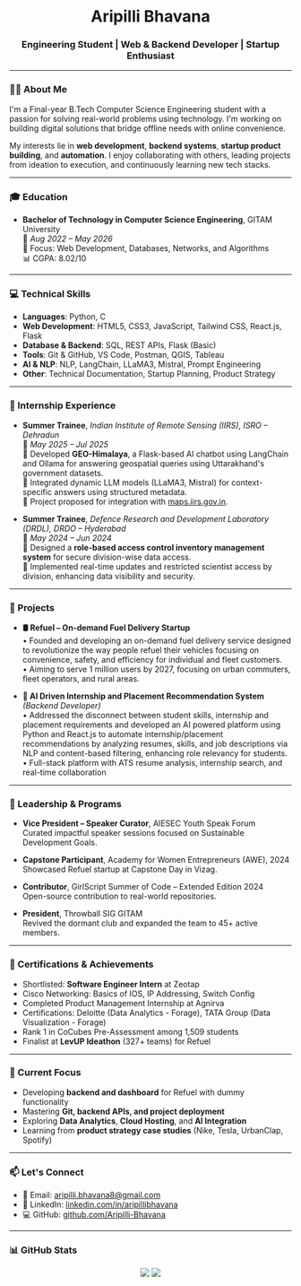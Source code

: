 <h1 align="center">Aripilli Bhavana</h1>
<h3 align="center">Engineering Student | Web & Backend Developer | Startup Enthusiast</h3>

---

### 👩‍💻 About Me

I'm a Final-year B.Tech Computer Science Engineering student with a passion for solving real-world problems using technology. I'm working on building digital solutions that bridge offline needs with online convenience.

My interests lie in **web development**, **backend systems**, **startup product building**, and **automation**. I enjoy collaborating with others, leading projects from ideation to execution, and continuously learning new tech stacks.

---

### 🎓 Education

- **Bachelor of Technology in Computer Science Engineering**, GITAM University  
  📍 *Aug 2022 – May 2026*  
  🎯 Focus: Web Development, Databases, Networks, and Algorithms  
  📊 CGPA: 8.02/10

---

### 💻 Technical Skills

- **Languages**: Python, C  
- **Web Development**: HTML5, CSS3, JavaScript, Tailwind CSS, React.js, Flask  
- **Database & Backend**: SQL, REST APIs, Flask (Basic)  
- **Tools**: Git & GitHub, VS Code, Postman, QGIS, Tableau  
- **AI & NLP**: NLP, LangChain, LLaMA3, Mistral, Prompt Engineering 
- **Other**: Technical Documentation, Startup Planning, Product Strategy

---

### 💼 Internship Experience

- **Summer Trainee**, *Indian Institute of Remote Sensing (IIRS), ISRO – Dehradun*  
  📍 *May 2025 – Jul 2025*  
  🔹 Developed **GEO-Himalaya**, a Flask-based AI chatbot using LangChain and Ollama for answering geospatial queries using Uttarakhand's government datasets.  
  🔹 Integrated dynamic LLM models (LLaMA3, Mistral) for context-specific answers using structured metadata.  
  🔹 Project proposed for integration with [maps.iirs.gov.in](https://maps.iirs.gov.in/).

- **Summer Trainee**, *Defence Research and Development Laboratory (DRDL), DRDO – Hyderabad*  
  📍 *May 2024 – Jun 2024*  
  🔹 Designed a **role-based access control inventory management system** for secure division-wise data access.  
  🔹 Implemented real-time updates and restricted scientist access by division, enhancing data visibility and security.

---

### 🚀 Projects

- **🛢 Refuel – On-demand Fuel Delivery Startup**  
• Founded and developing an on-demand fuel delivery service designed to revolutionize the way people refuel 
their vehicles focusing on convenience, safety, and efficiency for individual and fleet customers.  
• Aiming to serve 1 million users by 2027, focusing on urban commuters, fleet operators, and rural areas.

- **🎯 AI Driven Internship and Placement Recommendation System** *(Backend Developer)*  
• Addressed the disconnect between student skills, internship and placement requirements and developed an AI
powered platform using Python and React.js to automate internship/placement recommendations by analyzing 
resumes, skills, and job descriptions via NLP and content-based filtering, enhancing role relevancy for students. 
• Full-stack platform with ATS resume analysis, internship search, and real-time collaboration 


---

### 🌟 Leadership & Programs

- **Vice President – Speaker Curator**, AIESEC Youth Speak Forum  
  Curated impactful speaker sessions focused on Sustainable Development Goals.

- **Capstone Participant**, Academy for Women Entrepreneurs (AWE), 2024  
  Showcased Refuel startup at Capstone Day in Vizag.

- **Contributor**, GirlScript Summer of Code – Extended Edition 2024  
  Open-source contribution to real-world repositories.

- **President**, Throwball SIG GITAM  
  Revived the dormant club and expanded the team to 45+ active members.

---

### 📜 Certifications & Achievements

- Shortlisted: **Software Engineer Intern** at Zeotap  
- Cisco Networking: Basics of IOS, IP Addressing, Switch Config  
- Completed Product Management Internship at Agnirva  
- Certifications: Deloitte (Data Analytics - Forage), TATA Group (Data Visualization - Forage)  
- Rank 1 in CoCubes Pre-Assessment among 1,509 students  
- Finalist at **LevUP Ideathon** (327+ teams) for Refuel

---

### 🎯 Current Focus

- Developing **backend and dashboard** for Refuel with dummy functionality  
- Mastering **Git, backend APIs, and project deployment**  
- Exploring **Data Analytics**, **Cloud Hosting**, and **AI Integration**  
- Learning from **product strategy case studies** (Nike, Tesla, UrbanClap, Spotify)

---

### 📫 Let's Connect

- 📧 Email: [aripilli.bhavana8@gmail.com](mailto:aripilli.bhavana8@gmail.com)  
- 💼 LinkedIn: [linkedin.com/in/aripillibhavana](https://www.linkedin.com/in/aripillibhavana)  
- 💻 GitHub: [github.com/Aripilli-Bhavana](https://github.com/Aripilli-Bhavana)

---

### 📊 GitHub Stats

<p align="center">
  <img src="https://github-stats.vercel.app/api?username=Aripilli-Bhavana&show_icons=true&theme=default" />
  <img src="https://github-readme-stats.vercel.app/api/top-langs/?username=Aripilli-Bhavana&layout=compact&theme=default" />
</p>
